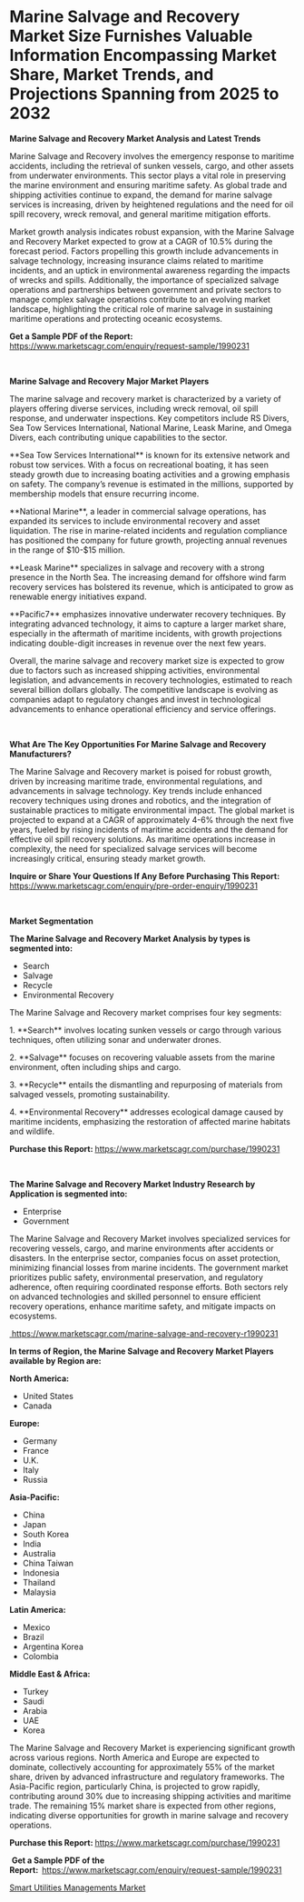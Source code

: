 <p><h1>Marine Salvage and Recovery Market Size Furnishes Valuable Information Encompassing Market Share, Market Trends, and Projections Spanning from 2025 to 2032</h1></p><p><strong>Marine Salvage and Recovery Market Analysis and Latest Trends</strong></p>
<p><p>Marine Salvage and Recovery involves the emergency response to maritime accidents, including the retrieval of sunken vessels, cargo, and other assets from underwater environments. This sector plays a vital role in preserving the marine environment and ensuring maritime safety. As global trade and shipping activities continue to expand, the demand for marine salvage services is increasing, driven by heightened regulations and the need for oil spill recovery, wreck removal, and general maritime mitigation efforts.</p><p>Market growth analysis indicates robust expansion, with the Marine Salvage and Recovery Market expected to grow at a CAGR of 10.5% during the forecast period. Factors propelling this growth include advancements in salvage technology, increasing insurance claims related to maritime incidents, and an uptick in environmental awareness regarding the impacts of wrecks and spills. Additionally, the importance of specialized salvage operations and partnerships between government and private sectors to manage complex salvage operations contribute to an evolving market landscape, highlighting the critical role of marine salvage in sustaining maritime operations and protecting oceanic ecosystems.</p></p>
<p><strong>Get a Sample PDF of the Report:&nbsp;</strong> <a href="https://www.marketscagr.com/enquiry/request-sample/1990231?utm_campaign=3096&utm_medium=2&utm_source=Github&utm_content=ia&utm_term=11032025&utm_id=marine-salvage-and-recovery">https://www.marketscagr.com/enquiry/request-sample/1990231</a></p>
<p>&nbsp;</p>
<p><strong>Marine Salvage and Recovery Major Market Players</strong></p>
<p><p>The marine salvage and recovery market is characterized by a variety of players offering diverse services, including wreck removal, oil spill response, and underwater inspections. Key competitors include RS Divers, Sea Tow Services International, National Marine, Leask Marine, and Omega Divers, each contributing unique capabilities to the sector.</p><p>**Sea Tow Services International** is known for its extensive network and robust tow services. With a focus on recreational boating, it has seen steady growth due to increasing boating activities and a growing emphasis on safety. The company’s revenue is estimated in the millions, supported by membership models that ensure recurring income.</p><p>**National Marine**, a leader in commercial salvage operations, has expanded its services to include environmental recovery and asset liquidation. The rise in marine-related incidents and regulation compliance has positioned the company for future growth, projecting annual revenues in the range of $10-$15 million.</p><p>**Leask Marine** specializes in salvage and recovery with a strong presence in the North Sea. The increasing demand for offshore wind farm recovery services has bolstered its revenue, which is anticipated to grow as renewable energy initiatives expand.</p><p>**Pacific7** emphasizes innovative underwater recovery techniques. By integrating advanced technology, it aims to capture a larger market share, especially in the aftermath of maritime incidents, with growth projections indicating double-digit increases in revenue over the next few years.</p><p>Overall, the marine salvage and recovery market size is expected to grow due to factors such as increased shipping activities, environmental legislation, and advancements in recovery technologies, estimated to reach several billion dollars globally. The competitive landscape is evolving as companies adapt to regulatory changes and invest in technological advancements to enhance operational efficiency and service offerings.</p></p>
<p>&nbsp;</p>
<p><strong>What Are The Key Opportunities For Marine Salvage and Recovery Manufacturers?</strong></p>
<p><p>The Marine Salvage and Recovery market is poised for robust growth, driven by increasing maritime trade, environmental regulations, and advancements in salvage technology. Key trends include enhanced recovery techniques using drones and robotics, and the integration of sustainable practices to mitigate environmental impact. The global market is projected to expand at a CAGR of approximately 4-6% through the next five years, fueled by rising incidents of maritime accidents and the demand for effective oil spill recovery solutions. As maritime operations increase in complexity, the need for specialized salvage services will become increasingly critical, ensuring steady market growth.</p></p>
<p><strong>Inquire or Share Your Questions If Any Before Purchasing This Report:</strong> <a href="https://www.marketscagr.com/enquiry/pre-order-enquiry/1990231?utm_campaign=3096&utm_medium=2&utm_source=Github&utm_content=ia&utm_term=11032025&utm_id=marine-salvage-and-recovery">https://www.marketscagr.com/enquiry/pre-order-enquiry/1990231</a></p>
<p>&nbsp;</p>
<p><strong>Market Segmentation</strong></p>
<p><strong>The Marine Salvage and Recovery Market Analysis by types is segmented into:</strong></p>
<p><ul><li>Search</li><li>Salvage</li><li>Recycle</li><li>Environmental Recovery</li></ul></p>
<p><p>The Marine Salvage and Recovery market comprises four key segments: </p><p>1. **Search** involves locating sunken vessels or cargo through various techniques, often utilizing sonar and underwater drones. </p><p>2. **Salvage** focuses on recovering valuable assets from the marine environment, often including ships and cargo. </p><p>3. **Recycle** entails the dismantling and repurposing of materials from salvaged vessels, promoting sustainability. </p><p>4. **Environmental Recovery** addresses ecological damage caused by maritime incidents, emphasizing the restoration of affected marine habitats and wildlife.</p></p>
<p><strong>Purchase this Report:&nbsp;</strong><a href="https://www.marketscagr.com/purchase/1990231?utm_campaign=3096&utm_medium=2&utm_source=Github&utm_content=ia&utm_term=11032025&utm_id=marine-salvage-and-recovery">https://www.marketscagr.com/purchase/1990231</a></p>
<p>&nbsp;</p>
<p><strong>The Marine Salvage and Recovery Market Industry Research by Application is segmented into:</strong></p>
<p><ul><li>Enterprise</li><li>Government</li></ul></p>
<p><p>The Marine Salvage and Recovery Market involves specialized services for recovering vessels, cargo, and marine environments after accidents or disasters. In the enterprise sector, companies focus on asset protection, minimizing financial losses from marine incidents. The government market prioritizes public safety, environmental preservation, and regulatory adherence, often requiring coordinated response efforts. Both sectors rely on advanced technologies and skilled personnel to ensure efficient recovery operations, enhance maritime safety, and mitigate impacts on ecosystems.</p></p>
<p><a href="https://www.marketscagr.com/marine-salvage-and-recovery-r1990231?utm_campaign=3096&utm_medium=2&utm_source=Github&utm_content=ia&utm_term=11032025&utm_id=marine-salvage-and-recovery">&nbsp;https://www.marketscagr.com/marine-salvage-and-recovery-r1990231</a></p>
<p><strong>In terms of Region, the Marine Salvage and Recovery Market Players available by Region are:</strong></p>
<p>
    <p> <strong> North America: </strong>
        <ul>
            <li>United States</li>
            <li>Canada</li>
        </ul>
        </p> 
    <p> <strong> Europe: </strong>
        <ul>
            <li>Germany</li>
            <li>France</li>
            <li>U.K.</li>
            <li>Italy</li>
            <li>Russia</li>
        </ul>
        </p> 
    <p> <strong> Asia-Pacific: </strong>
        <ul>
            <li>China</li>
            <li>Japan</li>
            <li>South Korea</li>
            <li>India</li>
            <li>Australia</li>
            <li>China Taiwan</li>
            <li>Indonesia</li>
            <li>Thailand</li>
            <li>Malaysia</li>
        </ul>
        </p> 
    <p> <strong> Latin America: </strong>
        <ul>
            <li>Mexico</li>
            <li>Brazil</li>
            <li>Argentina Korea</li>
            <li>Colombia</li>
        </ul>
        </p> 
    <p> <strong> Middle East & Africa: </strong>
        <ul>
            <li>Turkey</li>
            <li>Saudi</li>
            <li>Arabia</li>
            <li>UAE</li>
            <li>Korea</li>
        </ul>
    </p>
    </p>
<p><p>The Marine Salvage and Recovery Market is experiencing significant growth across various regions. North America and Europe are expected to dominate, collectively accounting for approximately 55% of the market share, driven by advanced infrastructure and regulatory frameworks. The Asia-Pacific region, particularly China, is projected to grow rapidly, contributing around 30% due to increasing shipping activities and maritime trade. The remaining 15% market share is expected from other regions, indicating diverse opportunities for growth in marine salvage and recovery operations.</p></p>
<p><strong>Purchase this Report: </strong><a href="https://www.marketscagr.com/purchase/1990231?utm_campaign=3096&utm_medium=2&utm_source=Github&utm_content=ia&utm_term=11032025&utm_id=marine-salvage-and-recovery">https://www.marketscagr.com/purchase/1990231</a></p>
<p>&nbsp;<strong>Get a Sample PDF of the Report:&nbsp;&nbsp;</strong><a href="https://www.marketscagr.com/enquiry/request-sample/1990231?utm_campaign=3096&utm_medium=2&utm_source=Github&utm_content=ia&utm_term=11032025&utm_id=marine-salvage-and-recovery">https://www.marketscagr.com/enquiry/request-sample/1990231</a></p>
<p><strong></strong></p>
<p><p><a href="https://github.com/huelarnzeba29/Market-Research-Report-List-1/blob/main/smart-utilities-managements-market.md?utm_campaign=3096&utm_medium=2&utm_source=Github&utm_content=ia&utm_term=11032025&utm_id=marine-salvage-and-recovery">Smart Utilities Managements Market</a></p></p>